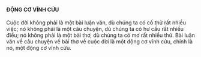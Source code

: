 #### ĐỘNG CƠ VĨNH CỬU 

Cuộc đời không phải là một bài luận văn, dù chúng ta có cố thử rất nhiều việc; nó không phải là một câu chuyện, dù chúng ta có hư cấu rất nhiều điều; nó không phải là một bài thơ, dù chúng ta có mơ rất nhiều thứ. Bài luận văn về câu chuyện về bài thơ về cuộc đời là một động cơ vĩnh cửu, chính là nó, một động cơ vĩnh cửu.

